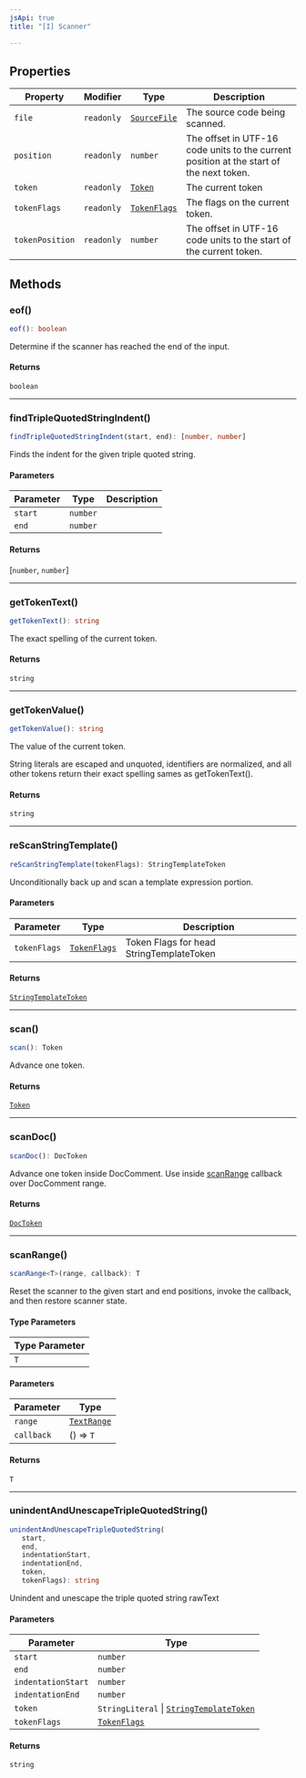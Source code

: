```yaml
---
jsApi: true
title: "[I] Scanner"

---
```

## Properties

| Property | Modifier | Type | Description |
| ------ | ------ | ------ | ------ |
| `file` | `readonly` | [`SourceFile`](SourceFile.md) | The source code being scanned. |
| `position` | `readonly` | `number` | The offset in UTF-16 code units to the current position at the start of the next token. |
| `token` | `readonly` | [`Token`](../enumerations/Token.md) | The current token |
| `tokenFlags` | `readonly` | [`TokenFlags`](../enumerations/TokenFlags.md) | The flags on the current token. |
| `tokenPosition` | `readonly` | `number` | The offset in UTF-16 code units to the start of the current token. |

## Methods

### eof()

```ts
eof(): boolean
```

Determine if the scanner has reached the end of the input.

#### Returns

`boolean`

***

### findTripleQuotedStringIndent()

```ts
findTripleQuotedStringIndent(start, end): [number, number]
```

Finds the indent for the given triple quoted string.

#### Parameters

| Parameter | Type | Description |
| ------ | ------ | ------ |
| `start` | `number` |  |
| `end` | `number` |  |

#### Returns

[`number`, `number`]

***

### getTokenText()

```ts
getTokenText(): string
```

The exact spelling of the current token.

#### Returns

`string`

***

### getTokenValue()

```ts
getTokenValue(): string
```

The value of the current token.

String literals are escaped and unquoted, identifiers are normalized,
and all other tokens return their exact spelling sames as
getTokenText().

#### Returns

`string`

***

### reScanStringTemplate()

```ts
reScanStringTemplate(tokenFlags): StringTemplateToken
```

Unconditionally back up and scan a template expression portion.

#### Parameters

| Parameter | Type | Description |
| ------ | ------ | ------ |
| `tokenFlags` | [`TokenFlags`](../enumerations/TokenFlags.md) | Token Flags for head StringTemplateToken |

#### Returns

[`StringTemplateToken`](../type-aliases/StringTemplateToken.md)

***

### scan()

```ts
scan(): Token
```

Advance one token.

#### Returns

[`Token`](../enumerations/Token.md)

***

### scanDoc()

```ts
scanDoc(): DocToken
```

Advance one token inside DocComment. Use inside [scanRange](Scanner.md#scanrange) callback over DocComment range.

#### Returns

[`DocToken`](../type-aliases/DocToken.md)

***

### scanRange()

```ts
scanRange<T>(range, callback): T
```

Reset the scanner to the given start and end positions, invoke the callback, and then restore scanner state.

#### Type Parameters

| Type Parameter |
| ------ |
| `T` |

#### Parameters

| Parameter | Type |
| ------ | ------ |
| `range` | [`TextRange`](TextRange.md) |
| `callback` | () => `T` |

#### Returns

`T`

***

### unindentAndUnescapeTripleQuotedString()

```ts
unindentAndUnescapeTripleQuotedString(
   start, 
   end, 
   indentationStart, 
   indentationEnd, 
   token, 
   tokenFlags): string
```

Unindent and unescape the triple quoted string rawText

#### Parameters

| Parameter | Type |
| ------ | ------ |
| `start` | `number` |
| `end` | `number` |
| `indentationStart` | `number` |
| `indentationEnd` | `number` |
| `token` | `StringLiteral` \| [`StringTemplateToken`](../type-aliases/StringTemplateToken.md) |
| `tokenFlags` | [`TokenFlags`](../enumerations/TokenFlags.md) |

#### Returns

`string`
